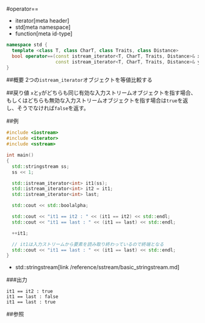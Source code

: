 #operator==
* iterator[meta header]
* std[meta namespace]
* function[meta id-type]

```cpp
namespace std {
  template <class T, class CharT, class Traits, class Distance>
  bool operator==(const istream_iterator<T, CharT, Traits, Distance>& x,
                  const istream_iterator<T, CharT, Traits, Distance>& y);
}
```

##概要
2つの`istream_iterator`オブジェクトを等値比較する


##戻り値
`x`と`y`がどちらも同じ有効な入力ストリームオブジェクトを指す場合、もしくはどちらも無効な入力ストリームオブジェクトを指す場合は`true`を返し、そうでなければ`false`を返す。


##例
```cpp
#include <iostream>
#include <iterator>
#include <sstream>

int main()
{
  std::stringstream ss;
  ss << 1;

  std::istream_iterator<int> it1(ss);
  std::istream_iterator<int> it2 = it1;
  std::istream_iterator<int> last;

  std::cout << std::boolalpha;

  std::cout << "it1 == it2 : " << (it1 == it2) << std::endl;
  std::cout << "it1 == last : " << (it1 == last) << std::endl;

  ++it1;

  // it1は入力ストリームから要素を読み取り終わっているので終端となる
  std::cout << "it1 == last : " << (it1 == last) << std::endl;
}
```
* std::stringstream[link /reference/sstream/basic_stringstream.md]

###出力
```
it1 == it2 : true
it1 == last : false
it1 == last : true
```

##参照



